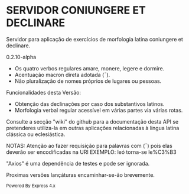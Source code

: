 # SERVIDOR CONIUNGERE ET DECLINARE

Servidor para aplicação de exercícios de morfologia latina
coniungere et declinare.

0.2.10-alpha

- Os quatro verbos regulares amare, monere, legere e dormire.
- Acentuação macron direta adotada (¯).
- Não pluralização de nomes próprios de lugares ou pessoas.

Funcionalidades desta Versão:
<ul>
    <li> Obtenção das declinações por caso dos substantivos latinos. </li>
    <li> Morfologia verbal regular acessível em várias partes via várias rotas. </li>
</ul>

Consulte a secção "wiki" do github para a documentação desta API
se pretenderes utiliza-la em outras aplicações relacionadas à lingua
latina clássica ou eclesiástica.

NOTAS:
Atenção ao fazer requisição para palavras com (¯)
pois elas deverão ser encodificadas na URI
EXEMPLO: leó  torna-se  le%C3%B3

"Axios" é uma dependência de testes e pode ser ignorada.

Proximas versões lançáturas encaminhar-se-ão brevemente.

<small> Powered By Express 4.x </small>
